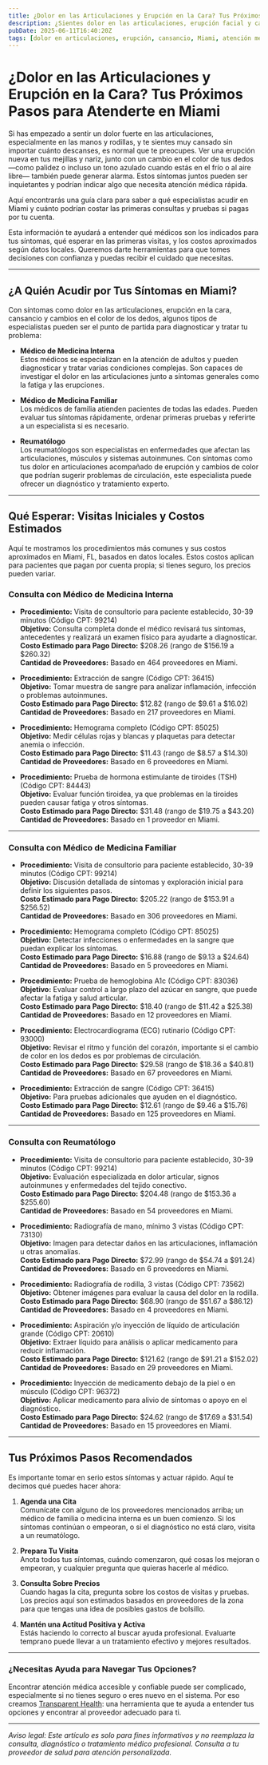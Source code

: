 ```yaml
---
title: ¿Dolor en las Articulaciones y Erupción en la Cara? Tus Próximos Pasos para Atenderte en Miami  
description: ¿Sientes dolor en las articulaciones, erupción facial y cansancio? Descubre a qué especialista acudir y el costo estimado en Miami, FL para recibir la atención adecuada.  
pubDate: 2025-06-11T16:40:20Z  
tags: [dolor en articulaciones, erupción, cansancio, Miami, atención médica, reumatología, medicina interna, medicina familiar]  
---
```


# ¿Dolor en las Articulaciones y Erupción en la Cara? Tus Próximos Pasos para Atenderte en Miami

Si has empezado a sentir un dolor fuerte en las articulaciones, especialmente en las manos y rodillas, y te sientes muy cansado sin importar cuánto descanses, es normal que te preocupes. Ver una erupción nueva en tus mejillas y nariz, junto con un cambio en el color de tus dedos —como palidez o incluso un tono azulado cuando estás en el frío o al aire libre— también puede generar alarma. Estos síntomas juntos pueden ser inquietantes y podrían indicar algo que necesita atención médica rápida.  

Aquí encontrarás una guía clara para saber a qué especialistas acudir en Miami y cuánto podrían costar las primeras consultas y pruebas si pagas por tu cuenta.  

Esta información te ayudará a entender qué médicos son los indicados para tus síntomas, qué esperar en las primeras visitas, y los costos aproximados según datos locales. Queremos darte herramientas para que tomes decisiones con confianza y puedas recibir el cuidado que necesitas.  

---

## ¿A Quién Acudir por Tus Síntomas en Miami?

Con síntomas como dolor en las articulaciones, erupción en la cara, cansancio y cambios en el color de los dedos, algunos tipos de especialistas pueden ser el punto de partida para diagnosticar y tratar tu problema:  

- **Médico de Medicina Interna**  
Estos médicos se especializan en la atención de adultos y pueden diagnosticar y tratar varias condiciones complejas. Son capaces de investigar el dolor en las articulaciones junto a síntomas generales como la fatiga y las erupciones.  

- **Médico de Medicina Familiar**  
Los médicos de familia atienden pacientes de todas las edades. Pueden evaluar tus síntomas rápidamente, ordenar primeras pruebas y referirte a un especialista si es necesario.  

- **Reumatólogo**  
Los reumatólogos son especialistas en enfermedades que afectan las articulaciones, músculos y sistemas autoinmunes. Con síntomas como tus dolor en articulaciones acompañado de erupción y cambios de color que podrían sugerir problemas de circulación, este especialista puede ofrecer un diagnóstico y tratamiento experto.  

---

## Qué Esperar: Visitas Iniciales y Costos Estimados

Aquí te mostramos los procedimientos más comunes y sus costos aproximados en Miami, FL, basados en datos locales. Estos costos aplican para pacientes que pagan por cuenta propia; si tienes seguro, los precios pueden variar.  

### Consulta con Médico de Medicina Interna  

- **Procedimiento:** Visita de consultorio para paciente establecido, 30-39 minutos (Código CPT: 99214)  
  **Objetivo:** Consulta completa donde el médico revisará tus síntomas, antecedentes y realizará un examen físico para ayudarte a diagnosticar.  
  **Costo Estimado para Pago Directo:** $208.26 (rango de $156.19 a $260.32)  
  **Cantidad de Proveedores:** Basado en 464 proveedores en Miami.  

- **Procedimiento:** Extracción de sangre (Código CPT: 36415)  
  **Objetivo:** Tomar muestra de sangre para analizar inflamación, infección o problemas autoinmunes.  
  **Costo Estimado para Pago Directo:** $12.82 (rango de $9.61 a $16.02)  
  **Cantidad de Proveedores:** Basado en 217 proveedores en Miami.  

- **Procedimiento:** Hemograma completo (Código CPT: 85025)  
  **Objetivo:** Medir células rojas y blancas y plaquetas para detectar anemia o infección.  
  **Costo Estimado para Pago Directo:** $11.43 (rango de $8.57 a $14.30)  
  **Cantidad de Proveedores:** Basado en 6 proveedores en Miami.  

- **Procedimiento:** Prueba de hormona estimulante de tiroides (TSH) (Código CPT: 84443)  
  **Objetivo:** Evaluar función tiroidea, ya que problemas en la tiroides pueden causar fatiga y otros síntomas.  
  **Costo Estimado para Pago Directo:** $31.48 (rango de $19.75 a $43.20)  
  **Cantidad de Proveedores:** Basado en 1 proveedor en Miami.  

---

### Consulta con Médico de Medicina Familiar  

- **Procedimiento:** Visita de consultorio para paciente establecido, 30-39 minutos (Código CPT: 99214)  
  **Objetivo:** Discusión detallada de síntomas y exploración inicial para definir los siguientes pasos.  
  **Costo Estimado para Pago Directo:** $205.22 (rango de $153.91 a $256.52)  
  **Cantidad de Proveedores:** Basado en 306 proveedores en Miami.  

- **Procedimiento:** Hemograma completo (Código CPT: 85025)  
  **Objetivo:** Detectar infecciones o enfermedades en la sangre que puedan explicar los síntomas.  
  **Costo Estimado para Pago Directo:** $16.88 (rango de $9.13 a $24.64)  
  **Cantidad de Proveedores:** Basado en 5 proveedores en Miami.  

- **Procedimiento:** Prueba de hemoglobina A1c (Código CPT: 83036)  
  **Objetivo:** Evaluar control a largo plazo del azúcar en sangre, que puede afectar la fatiga y salud articular.  
  **Costo Estimado para Pago Directo:** $18.40 (rango de $11.42 a $25.38)  
  **Cantidad de Proveedores:** Basado en 12 proveedores en Miami.  

- **Procedimiento:** Electrocardiograma (ECG) rutinario (Código CPT: 93000)  
  **Objetivo:** Revisar el ritmo y función del corazón, importante si el cambio de color en los dedos es por problemas de circulación.  
  **Costo Estimado para Pago Directo:** $29.58 (rango de $18.36 a $40.81)  
  **Cantidad de Proveedores:** Basado en 67 proveedores en Miami.  

- **Procedimiento:** Extracción de sangre (Código CPT: 36415)  
  **Objetivo:** Para pruebas adicionales que ayuden en el diagnóstico.  
  **Costo Estimado para Pago Directo:** $12.61 (rango de $9.46 a $15.76)  
  **Cantidad de Proveedores:** Basado en 125 proveedores en Miami.  

---

### Consulta con Reumatólogo  

- **Procedimiento:** Visita de consultorio para paciente establecido, 30-39 minutos (Código CPT: 99214)  
  **Objetivo:** Evaluación especializada en dolor articular, signos autoinmunes y enfermedades del tejido conectivo.  
  **Costo Estimado para Pago Directo:** $204.48 (rango de $153.36 a $255.60)  
  **Cantidad de Proveedores:** Basado en 54 proveedores en Miami.  

- **Procedimiento:** Radiografía de mano, mínimo 3 vistas (Código CPT: 73130)  
  **Objetivo:** Imagen para detectar daños en las articulaciones, inflamación u otras anomalías.  
  **Costo Estimado para Pago Directo:** $72.99 (rango de $54.74 a $91.24)  
  **Cantidad de Proveedores:** Basado en 6 proveedores en Miami.  

- **Procedimiento:** Radiografía de rodilla, 3 vistas (Código CPT: 73562)  
  **Objetivo:** Obtener imágenes para evaluar la causa del dolor en la rodilla.  
  **Costo Estimado para Pago Directo:** $68.90 (rango de $51.67 a $86.12)  
  **Cantidad de Proveedores:** Basado en 4 proveedores en Miami.  

- **Procedimiento:** Aspiración y/o inyección de líquido de articulación grande (Código CPT: 20610)  
  **Objetivo:** Extraer líquido para análisis o aplicar medicamento para reducir inflamación.  
  **Costo Estimado para Pago Directo:** $121.62 (rango de $91.21 a $152.02)  
  **Cantidad de Proveedores:** Basado en 29 proveedores en Miami.  

- **Procedimiento:** Inyección de medicamento debajo de la piel o en músculo (Código CPT: 96372)  
  **Objetivo:** Aplicar medicamento para alivio de síntomas o apoyo en el diagnóstico.  
  **Costo Estimado para Pago Directo:** $24.62 (rango de $17.69 a $31.54)  
  **Cantidad de Proveedores:** Basado en 15 proveedores en Miami.  

---

## Tus Próximos Pasos Recomendados  

Es importante tomar en serio estos síntomas y actuar rápido. Aquí te decimos qué puedes hacer ahora:  

1. **Agenda una Cita**  
Comunícate con alguno de los proveedores mencionados arriba; un médico de familia o medicina interna es un buen comienzo. Si los síntomas continúan o empeoran, o si el diagnóstico no está claro, visita a un reumatólogo.  

2. **Prepara Tu Visita**  
Anota todos tus síntomas, cuándo comenzaron, qué cosas los mejoran o empeoran, y cualquier pregunta que quieras hacerle al médico.  

3. **Consulta Sobre Precios**  
Cuando hagas la cita, pregunta sobre los costos de visitas y pruebas. Los precios aquí son estimados basados en proveedores de la zona para que tengas una idea de posibles gastos de bolsillo.  

4. **Mantén una Actitud Positiva y Activa**  
Estás haciendo lo correcto al buscar ayuda profesional. Evaluarte temprano puede llevar a un tratamiento efectivo y mejores resultados.  

---

### ¿Necesitas Ayuda para Navegar Tus Opciones?

Encontrar atención médica accesible y confiable puede ser complicado, especialmente si no tienes seguro o eres nuevo en el sistema. Por eso creamos [Transparent Health](https://transparenthealth.ai): una herramienta que te ayuda a entender tus opciones y encontrar al proveedor adecuado para ti.  

---

*Aviso legal: Este artículo es solo para fines informativos y no reemplaza la consulta, diagnóstico o tratamiento médico profesional. Consulta a tu proveedor de salud para atención personalizada.*